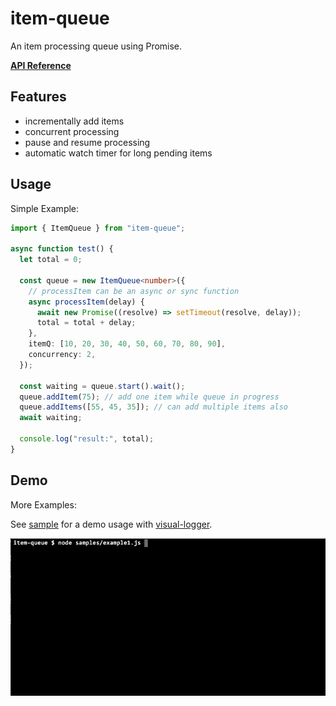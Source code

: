 # item-queue

An item processing queue using Promise.

[**API Reference**](https://jchip.github.io/item-queue/index.html)

## Features

- incrementally add items
- concurrent processing
- pause and resume processing
- automatic watch timer for long pending items

## Usage

Simple Example:

```ts
import { ItemQueue } from "item-queue";

async function test() {
  let total = 0;

  const queue = new ItemQueue<number>({
    // processItem can be an async or sync function
    async processItem(delay) {
      await new Promise((resolve) => setTimeout(resolve, delay));
      total = total + delay;
    },
    itemQ: [10, 20, 30, 40, 50, 60, 70, 80, 90],
    concurrency: 2,
  });

  const waiting = queue.start().wait();
  queue.addItem(75); // add one item while queue in progress
  queue.addItems([55, 45, 35]); // can add multiple items also
  await waiting;

  console.log("result:", total);
}
```

## Demo

More Examples:

See [sample](./samples/example1.js) for a demo usage with [visual-logger].

![item-queue demo][example1-demo-image]

[example1-demo-image]: ./samples/example1.gif
[visual-logger]: https://www.npmjs.com/package/visual-logger
